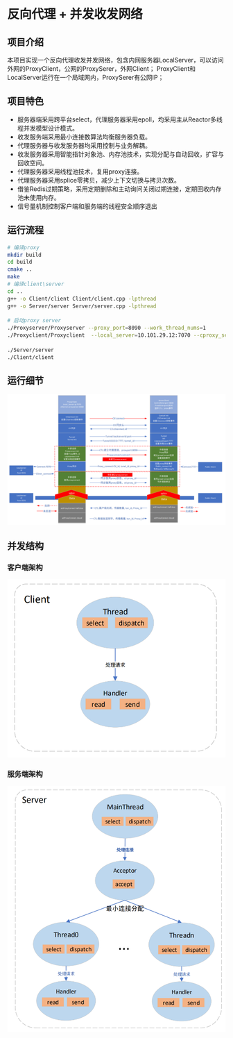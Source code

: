 # 反向代理 + 并发收发网络
## 项目介绍
本项目实现一个反向代理收发并发网络，包含内网服务器LocalServer，可以访问外网的ProxyClient，公网的ProxySerer，外网Client；
ProxyClient和LocalServer运行在一个局域网内，ProxySerer有公网IP；
## 项目特色
- 服务器端采用跨平台select，代理服务器采用epoll，均采用主从Reactor多线程并发模型设计模式。
- 收发服务端采用最小连接数算法均衡服务器负载。
- 代理服务器与收发服务器均采用控制与业务解耦。
- 收发服务器采用智能指针对象池、内存池技术，实现分配与自动回收，扩容与回收空间。
- 代理服务器采用线程池技术，复用proxy连接。
- 代理服务器采用splice零拷贝，减少上下文切换与拷贝次数。
- 借鉴Redis过期策略，采用定期删除和主动询问关闭过期连接，定期回收内存池未使用内存。
- 信号量机制控制客户端和服务端的线程安全顺序退出

## 运行流程
```bash
# 编译proxy
mkdir build
cd build
cmake ..
make
# 编译client\server
cd ..
g++ -o Client/client Client/client.cpp -lpthread
g++ -o Server/server Server/server.cpp -lpthread

# 启动proxy server
./Proxyserver/Proxyserver --proxy_port=8090 --work_thread_nums=1
./Proxyclient/Proxyclient  --local_server=10.101.29.12:7070 --cproxy_server=10.101.29.12:8080

./Server/server
./Client/client
```
## 运行细节
![](https://raw.githubusercontent.com/GTX960SmashAircraftCarrier/imgs/master/20231026100212.png)

## 并发结构
### 客户端架构
![](https://raw.githubusercontent.com/GTX960SmashAircraftCarrier/imgs/master/20231026102910.png)
### 服务端架构
![](https://raw.githubusercontent.com/GTX960SmashAircraftCarrier/imgs/master/20231026102916.png)